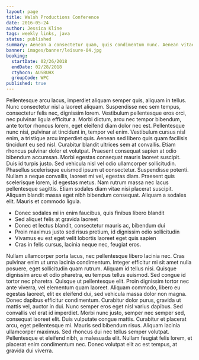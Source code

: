 ```yaml
---
layout: page
title: Walsh Productions Conference
date: 2016-05-24
author: Jessica Kline
tags: weekly links, java
status: published
summary: Aenean a consectetur quam, quis condimentum nunc. Aenean vitae.
banner: images/banner/leisure-04.jpg
booking:
  startDate: 02/26/2018
  endDate: 02/28/2018
  ctyhocn: AUSBUHX
  groupCode: WPC
published: true
---
```

Pellentesque arcu lacus, imperdiet aliquam semper quis, aliquam in tellus. Nunc consectetur nisl a laoreet aliquam. Suspendisse nec sem tempus, consectetur felis nec, dignissim lorem. Vestibulum pellentesque eros orci, nec pulvinar ligula efficitur a. Morbi dictum, arcu nec tempor bibendum, ante tortor rhoncus lorem, eget eleifend diam dolor nec est. Pellentesque nunc nisi, pulvinar at tincidunt in, tempor vel enim. Vestibulum cursus nisl enim, a tristique arcu imperdiet quis. Aenean sed libero quis quam facilisis tincidunt eu sed nisl. Curabitur blandit ultrices sem at convallis. Etiam rhoncus pulvinar dolor et volutpat. Praesent consequat sapien at odio bibendum accumsan. Morbi egestas consequat mauris laoreet suscipit.
Duis id turpis justo. Sed vehicula nisl vel odio ullamcorper sollicitudin. Phasellus scelerisque euismod ipsum ut consectetur. Suspendisse potenti. Nullam a neque convallis, laoreet mi vel, egestas diam. Praesent quis scelerisque lorem, id egestas metus. Nam rutrum massa nec lacus pellentesque sagittis. Etiam sodales diam vitae nisi placerat suscipit. Aliquam blandit massa eget nibh bibendum consequat. Aliquam a sodales elit. Mauris et commodo ligula.

* Donec sodales mi in enim faucibus, quis finibus libero blandit
* Sed aliquet felis at gravida laoreet
* Donec et lectus blandit, consectetur mauris ac, bibendum dui
* Proin maximus justo sed risus pretium, id dignissim odio sollicitudin
* Vivamus eu est eget velit lobortis laoreet eget quis sapien
* Cras in felis cursus, lacinia neque nec, feugiat eros.

Nullam ullamcorper porta lacus, nec pellentesque libero lacinia nec. Cras pulvinar enim ut urna lacinia condimentum. Integer efficitur mi sit amet nulla posuere, eget sollicitudin quam rutrum. Aliquam id tellus nisi. Quisque dignissim arcu et odio pharetra, eu tempus tellus euismod. Sed congue id tortor nec pharetra. Quisque ut pellentesque elit. Proin dignissim tortor nec ante viverra, vel elementum quam laoreet. Aliquam commodo, libero eu egestas laoreet, elit ex eleifend dui, sed vehicula massa dolor non magna. Donec dapibus efficitur condimentum.
Curabitur dolor purus, gravida ut mattis vel, auctor in dui. Nunc semper eros eget nisl varius dapibus. Sed convallis vel erat id imperdiet. Morbi nunc justo, semper nec semper sed, consequat laoreet elit. Duis vulputate congue mattis. Curabitur et placerat arcu, eget pellentesque mi. Mauris sed bibendum risus. Aliquam lacinia ullamcorper maximus. Sed rhoncus dui nec tellus semper volutpat. Pellentesque et eleifend nibh, a malesuada elit. Nullam feugiat felis lorem, et placerat enim condimentum nec. Donec volutpat elit ac est tempus, at gravida dui viverra.
